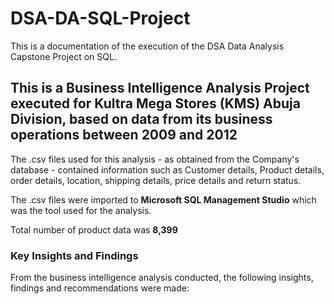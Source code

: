 # DSA-DA-SQL-Project
This is a documentation of the execution of the DSA Data Analysis Capstone Project on SQL.
## This is a Business Intelligence Analysis Project executed for Kultra Mega Stores (KMS) Abuja Division, based on data from its business operations between 2009 and 2012
The .csv files used for this analysis - as obtained from the Company's database - contained information such as Customer details, Product details, order details, location, shipping details, price details and return status.

The .csv files were imported to **Microsoft SQL Management Studio** which was the tool used for the analysis.

Total number of product data was **8,399**
### Key Insights and Findings
From the business intelligence analysis conducted, the following insights, findings and recommendations were made:
